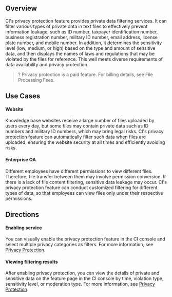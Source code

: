 ## Overview

CI's privacy protection feature provides private data filtering services. It can filter various types of private data in text files to effectively prevent information leakage, such as ID number, taxpayer identification number, business registration number, military ID number, email address, license plate number, and mobile number. In addition, it determines the sensitivity level (low, medium, or high) based on the type and amount of sensitive data, and then displays the names of laws and regulations that may be violated by the files for reference. This well meets diverse requirements of data availability and privacy protection.

>? Privacy protection is a paid feature. For billing details, see File Processing Fees.
>

## Use Cases

#### Website

Knowledge base websites receive a large number of files uploaded by users every day, but some files may contain private data such as ID numbers and military ID numbers, which may bring legal risks. CI's privacy protection feature can automatically filter such data when files are uploaded, ensuring the website security at all times and efficiently avoiding risks.

#### Enterprise OA

Different employees have different permissions to view different files. Therefore, file transfer between them may involve permission conversion. If there is a lack of file content filtering, sensitive data leakage may occur. CI's privacy protection feature can conduct customized filtering for different types of data, so that employees can view files only under their respective permissions.



## Directions

#### Enabling service

You can visually enable the privacy protection feature in the CI console and select multiple privacy categories as filters. For more information, see [Privacy Protection](https://intl.cloud.tencent.com/document/product/1045/48064).

#### Viewing filtering results

After enabling privacy protection, you can view the details of private and sensitive data on the feature page in the CI console by time, violation type, sensitivity level, or moderation type. For more information, see [Privacy Protection](https://intl.cloud.tencent.com/document/product/1045/48064).
